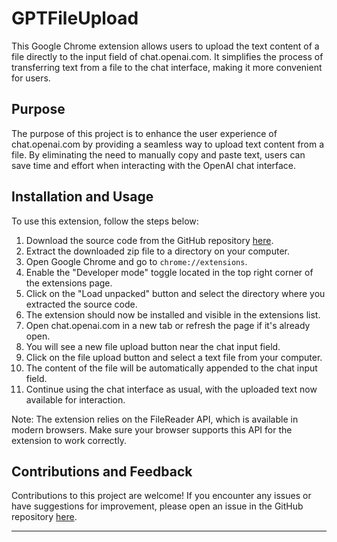 # GPTFileUpload
<div><p>This Google Chrome extension allows users to upload the text content of a file directly to the input field of chat.openai.com. It simplifies the process of transferring text from a file to the chat interface, making it more convenient for users.</p><h2>Purpose</h2><p>The purpose of this project is to enhance the user experience of chat.openai.com by providing a seamless way to upload text content from a file. By eliminating the need to manually copy and paste text, users can save time and effort when interacting with the OpenAI chat interface.</p><h2>Installation and Usage</h2><p>To use this extension, follow the steps below:</p><ol><li>Download the source code from the GitHub repository <a href="https://github.com/afriesen731/GPTFileUpload" target="_new">here</a>.</li><li>Extract the downloaded zip file to a directory on your computer.</li><li>Open Google Chrome and go to <code>chrome://extensions</code>.</li><li>Enable the "Developer mode" toggle located in the top right corner of the extensions page.</li><li>Click on the "Load unpacked" button and select the directory where you extracted the source code.</li><li>The extension should now be installed and visible in the extensions list.</li><li>Open chat.openai.com in a new tab or refresh the page if it's already open.</li><li>You will see a new file upload button near the chat input field.</li><li>Click on the file upload button and select a text file from your computer.</li><li>The content of the file will be automatically appended to the chat input field.</li><li>Continue using the chat interface as usual, with the uploaded text now available for interaction.</li></ol><p>Note: The extension relies on the FileReader API, which is available in modern browsers. Make sure your browser supports this API for the extension to work correctly.</p><h2>Contributions and Feedback</h2><p>Contributions to this project are welcome! If you encounter any issues or have suggestions for improvement, please open an issue in the GitHub repository <a href="https://github.com/afriesen731/GPTFileUpload/issues" target="_new">here</a>.</p><hr></div>

